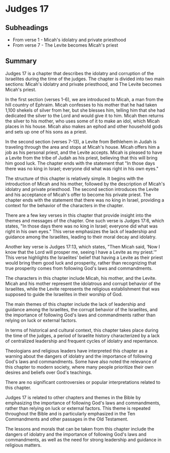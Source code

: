 # Judges 17

## Subheadings

* From verse 1 - Micah's idolatry and private priesthood
* From verse 7 - The Levite becomes Micah's priest

## Summary

Judges 17 is a chapter that describes the idolatry and corruption of the Israelites during the time of the judges. The chapter is divided into two main sections: Micah's idolatry and private priesthood, and The Levite becomes Micah's priest.

In the first section (verses 1-6), we are introduced to Micah, a man from the hill country of Ephraim. Micah confesses to his mother that he had taken 1,100 shekels of silver from her, but she blesses him, telling him that she had dedicated the silver to the Lord and would give it to him. Micah then returns the silver to his mother, who uses some of it to make an idol, which Micah places in his house. Micah also makes an ephod and other household gods and sets up one of his sons as a priest.

In the second section (verses 7-13), a Levite from Bethlehem in Judah is traveling through the area and stops at Micah's house. Micah offers him a job as his personal priest, and the Levite accepts. Micah is pleased to have a Levite from the tribe of Judah as his priest, believing that this will bring him good luck. The chapter ends with the statement that "In those days there was no king in Israel; everyone did what was right in his own eyes."

The structure of this chapter is relatively simple. It begins with the introduction of Micah and his mother, followed by the description of Micah's idolatry and private priesthood. The second section introduces the Levite and his acceptance of Micah's offer to become his private priest. The chapter ends with the statement that there was no king in Israel, providing a context for the behavior of the characters in the chapter.

There are a few key verses in this chapter that provide insight into the themes and messages of the chapter. One such verse is Judges 17:6, which states, "In those days there was no king in Israel; everyone did what was right in his own eyes." This verse emphasizes the lack of leadership and guidance among the Israelites, leading to their moral decay and idolatry.

Another key verse is Judges 17:13, which states, "Then Micah said, ‘Now I know that the Lord will prosper me, seeing I have a Levite as my priest.’” This verse highlights the Israelites' belief that having a Levite as their priest would bring them good luck and prosperity, rather than recognizing that true prosperity comes from following God's laws and commandments.

The characters in this chapter include Micah, his mother, and the Levite. Micah and his mother represent the idolatrous and corrupt behavior of the Israelites, while the Levite represents the religious establishment that was supposed to guide the Israelites in their worship of God.

The main themes of this chapter include the lack of leadership and guidance among the Israelites, the corrupt behavior of the Israelites, and the importance of following God's laws and commandments rather than relying on luck or external factors.

In terms of historical and cultural context, this chapter takes place during the time of the judges, a period of Israelite history characterized by a lack of centralized leadership and frequent cycles of idolatry and repentance.

Theologians and religious leaders have interpreted this chapter as a warning about the dangers of idolatry and the importance of following God's laws and commandments. Some have also noted the relevance of this chapter to modern society, where many people prioritize their own desires and beliefs over God's teachings.

There are no significant controversies or popular interpretations related to this chapter.

Judges 17 is related to other chapters and themes in the Bible by emphasizing the importance of following God's laws and commandments, rather than relying on luck or external factors. This theme is repeated throughout the Bible and is particularly emphasized in the Ten Commandments and other passages in the Old Testament.

The lessons and morals that can be taken from this chapter include the dangers of idolatry and the importance of following God's laws and commandments, as well as the need for strong leadership and guidance in religious matters.